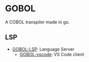 # GOBOL

A COBOL transpiler made in go.

## LSP

- [GOBOL-LSP](https://github.com/jtomaspm/GOBOL-LSP): Language Server
  - [GOBOL-vscode](https://github.com/jtomaspm/GOBOL-vscode): VS Code client